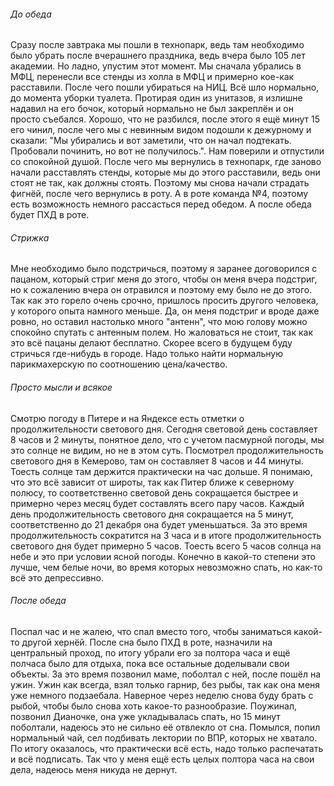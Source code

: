 ###### До обеда
Сразу после завтрака мы пошли в технопарк, ведь там необходимо было убрать после вчерашнего праздника, ведь вчера было 105 лет академии. Но ладно, упустим этот момент. Мы сначала убрались в МФЦ, перенесли все стенды из холла в МФЦ и примерно кое-как расставили. После чего пошли убираться на НИЦ. Всё шло нормально, до момента уборки туалета. Протирая один из унитазов, я излишне надавил на его бочок, который нормально не был закреплён и он просто съебался. Хорошо, что не разбился, после этого я ещё минут 15 его чинил, после чего мы с невинным видом подошли к дежурному и сказали: "Мы убирались и вот заметили, что он начал подтекать. Пробовали починить, но вот не получилось.". Нам поверили и отпустили со спокойной душой. После чего мы вернулись в технопарк, где заново начали расставлять стенды, которые мы до этого расставили, ведь они стоят не так, как должны стоять. Поэтому мы снова начали страдать фигнёй, после чего вернулись в роту. А в роте команда №4, поэтому есть возможность немного рассасться перед обедом. А после обеда будет ПХД в роте.
###### Стрижка
Мне необходимо было подстричься, поэтому я заранее договорился с пацаном, который стриг меня до этого, чтобы он меня вчера подстриг, но к сожалению вчера он отравился и поэтому ему было не до этого. Так как это горело очень срочно, пришлось просить другого человека, у которого опыта намного меньше. Да, он меня подстриг и вроде даже ровно, но оставил настолько много "антенн", что мою голову можно спокойно спутать с антенным полем. Но жаловаться не стоит, так как это всё пацаны делают бесплатно. Скорее всего в будущем буду стричься где-нибудь в городе. Надо только найти нормальную парикмахерскую по соотношению цена/качество.
###### Просто мысли и всякое
Смотрю погоду в Питере и на Яндексе есть отметки о продолжительности светового дня. Сегодня световой день составляет 8 часов и 2 минуты, понятное дело, что с учетом пасмурной погоды, мы это солнце не видим, но не в этом суть. Посмотрел продолжительность светового дня в Кемерово, там он составляет 8 часов и 44 минуты. Тоесть солнце там держится практически на час дольше. Я понимаю, что это всё зависит от широты, так как Питер ближе к северному полюсу, то соответственно световой день сокращается быстрее и примерно через месяц будет составлять всего пару часов. Каждый день продолжительность светового дня сокращается на 5 минут, соответственно до 21 декабря она будет уменьшаться. За это время продолжительность сократится на 3 часа и в итоге продолжительность светового дня будет примерно 5 часов. Тоесть всего 5 часов солнца на небе и это при условии ясной погоды. Конечно в какой-то степени это лучше, чем белые ночи, во время которых невозможно спать, но как-то всё это депрессивно.
###### После обеда
Поспал час и не жалею, что спал вместо того, чтобы заниматься какой-то другой хернёй. После сна было ПХД в роте, назначили на центральный проход, по итогу убрали его за полтора часа и ещё полчаса было для отдыха, пока все остальные доделывали свои объекты. За это время позвонил маме, поболтал с ней, после пошёл на ужин. Ужин как всегда, взял только гарнир, без рыбы, так как она меня уже немного подзаебала. Наверное через неделю снова буду брать с рыбой, чтобы было снова хоть какое-то разнообразие. 
Поужинал, позвонил Дианочке, она уже укладывалась спать, но 15 минут поболтали, надеюсь это не сильно её отвлекло от сна. Помылся, попил нормальный чай, сел подбивать лектории по ВПР, которых не хватало. По итогу оказалось, что практически всё есть, надо только распечатать и всё подписать. Так что у меня ещё есть целых полтора часа на свои дела, надеюсь меня никуда не дернут.
